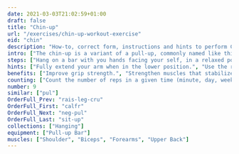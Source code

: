 ```yaml
---
date: 2021-03-03T21:02:59+01:00
draft: false
title: "Chin-up"
url: "/exercises/chin-up-workout-exercise"
eid: "chin"
description: "How-to, correct form, instructions and hints to perform Chin-up. Similar exercises and video demo"
intro: ["The chin-up is a variant of a pull-up, commonly named like this when it is performed with the palm of your hands toward your face.", "Sometimes you will find organizations that use the term pull-up interchangeably to refer to both the overhand and underhand grips. Most typically, chin-up is executed with the palm toward you, and pull-up with the palm facing away."]
steps: ["Hang on a bar with you hands facing your self, in a relaxed position.", "Raise your body until your chin is above the bar.", "Lower yourself back down, in a slow and controlled movement."]
hints: ["Fully extend your arm when in the lower position.", "Use the right form.", "If you cand do the exercise, adopt the assisted form or focus on preparation exercises."]
benefits: ["Improve grip strength.", "Strengthen muscles that stabilize the spine, reducing back-pain risks."]
counting: ["Count the number of reps in a given time (minute, day, week, ...)", "Set a goal for a long period, ensuring daily chin-ups.", "Evaluate progress by the number of consecutive repetitions."]
number: 9
similar: ["pul"]
OrderFull_Prev: "rais-leg-cru"
OrderFull_First: "calfr"
OrderFull_Next: "neg-pul"
OrderFull_Last: "sit-up"
collections: ["Hanging"]
equipment: ["Pull-up Bar"]
muscles: ["Shoulder", "Biceps", "Forearms", "Upper Back"]
---
```

